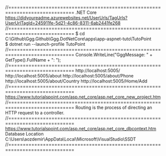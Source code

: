﻿//=============================================================================
.NET Core
https://didyoureadme.azurewebsites.net/UserUrls/TagUrls?UserUrlTagId=245911fe-5d21-4c86-8311-6ab2441fe268
//=============================================================================
$ cd C:\Github\Ggg.Github\Ggg.DotNetCore\apps\app-aspnet-tuto\TutoPoint\
$ dotnet run --launch-profile TutoPoint
//=============================================================================
Console.WriteLine("GggMessage: " + GetType().FullName + ": ");
//=============================================================================
http://localhost:5005/
http://localhost:5005/about
http://localhost:5005/about/Phone
http://localhost:5005/about/Country
http://localhost:5005/Home/Add
//=============================================================================
https://www.tutorialspoint.com/asp.net_core/asp.net_core_new_project.htm
//=============================================================================
Routing is the process of directing an HTTP request to a controller.
//=============================================================================
https://www.tutorialspoint.com/asp.net_core/asp.net_core_dbcontext.htm
Database Location
C:\Users\aozdemir\AppData\Local\Microsoft\VisualStudio\SSDT
//=============================================================================

